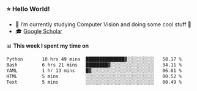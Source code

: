 ### ⭐️ Hello World!

<!--
**hologerry/hologerry** is a ✨ _special_ ✨ repository because its `README.md` (this file) appears on your GitHub profile.

Here are some ideas to get you started:

- 🔭 I’m currently working and studying on Computer Vision
- 🌱 I’m currently learning at Peking University
- 💬 Ask me about 
- 📫 How to reach me: E-mail
- 😄 Pronouns: he/his
- ⚡ Fun fact: Music is the Power
-->


- 🔭 I’m currently studying Computer Vision and doing some cool stuff 🤖
- 🎓 [Google Scholar](https://scholar.google.com/citations?user=3ykqW9wAAAAJ&hl=en)


📊 **This week I spent my time on**

<!--START_SECTION:waka-->

```txt
Python       10 hrs 49 mins  ██████████████▓░░░░░░░░░░   58.17 %
Bash         6 hrs 21 mins   ████████▓░░░░░░░░░░░░░░░░   34.11 %
YAML         1 hr 13 mins    █▓░░░░░░░░░░░░░░░░░░░░░░░   06.61 %
HTML         5 mins          ░░░░░░░░░░░░░░░░░░░░░░░░░   00.52 %
Text         5 mins          ░░░░░░░░░░░░░░░░░░░░░░░░░   00.49 %
```

<!--END_SECTION:waka-->

